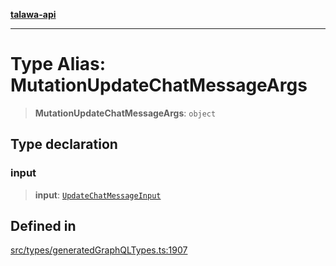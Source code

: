 [**talawa-api**](../../../README.md)

***

# Type Alias: MutationUpdateChatMessageArgs

> **MutationUpdateChatMessageArgs**: `object`

## Type declaration

### input

> **input**: [`UpdateChatMessageInput`](UpdateChatMessageInput.md)

## Defined in

[src/types/generatedGraphQLTypes.ts:1907](https://github.com/Suyash878/talawa-api/blob/e4413cec641a837926071678fed3c7f67234e31e/src/types/generatedGraphQLTypes.ts#L1907)
